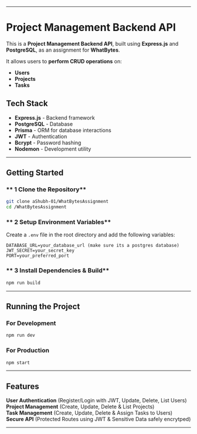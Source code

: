
---
# Project Management Backend API  

This is a **Project Management Backend API**, built using **Express.js** and **PostgreSQL**, as an assignment for **WhatBytes**.  

It allows users to **perform CRUD operations** on:
- **Users**
- **Projects**
- **Tasks**  

## Tech Stack  
- **Express.js** - Backend framework  
- **PostgreSQL** - Database  
- **Prisma** - ORM for database interactions  
- **JWT** - Authentication  
- **Bcrypt** - Password hashing  
- **Nodemon** - Development utility  

---

## Getting Started  

### ** 1 Clone the Repository**  
```bash
git clone aShubh-01/WhatBytesAssignment
cd /WhatBytesAssignment
```

### ** 2 Setup Environment Variables**  
Create a `.env` file in the root directory and add the following variables:  
```env
DATABASE_URL=your_database_url (make sure its a postgres database)
JWT_SECRET=your_secret_key
PORT=your_preferred_port

```
### ** 3 Install Dependencies & Build**  
```bash
npm run build
```

---

## Running the Project  

### **For Development**  
```bash
npm run dev
```

### **For Production**  
```bash
npm start
```

---

## Features  
**User Authentication** (Register/Login with JWT, Update, Delete, List Users)  
**Project Management** (Create, Update, Delete & List Projects)  
**Task Management** (Create, Update, Delete & Assign Tasks to Users)  
**Secure API** (Protected Routes using JWT & Sensitive Data safely encrytped)  

---
